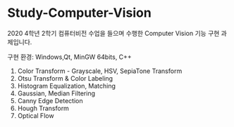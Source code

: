 # Study-Computer-Vision
2020 4학년 2학기 컴퓨터비전 수업을 들으며 수행한 Computer Vision 기능 구현 과제입니다.

구현 환경:
Windows,Qt, MinGW 64bits, C++

1. Color Transform - Grayscale, HSV, SepiaTone Transform
2. Otsu Transform & Color Labeling
3. Histogram Equalization, Matching
4. Gaussian, Median Filtering
5. Canny Edge Detection
6. Hough Transform
7. Optical Flow
